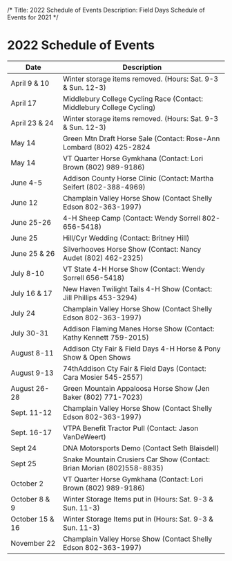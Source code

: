 /*
Title: 2022 Schedule of Events
Description: Field Days Schedule of Events for 2021
*/

# 2022 Schedule of Events

| Date | Description |
| -- | -- |
| April 9 & 10 | 	Winter storage items removed. (Hours:  Sat. 9-3 & Sun. 12-3)
| April 17  | 	Middlebury College Cycling Race (Contact: Middlebury College Cycling)
| April 23 & 24   |        Winter storage items removed. (Hours:  Sat. 9-3 & Sun. 12-3)
| May 14 | 	Green Mtn Draft Horse Sale (Contact: Rose-Ann Lombard (802) 425-2824
| May 14 | 	VT Quarter Horse Gymkhana (Contact: Lori Brown (802) 989-9186)
| June 4-5 | 	Addison County Horse Clinic (Contact: Martha Seifert (802-388-4969)
| June 12 | 	Champlain Valley Horse Show (Contact Shelly Edson 802-363-1997)
| June 25-26 | 	4-H Sheep Camp (Contact: Wendy Sorrell 802-656-5418)
| June 25 | 	Hill/Cyr Wedding (Contact: Britney Hill)
| June 25 & 26 | 	Silverhooves Horse Show (Contact: Nancy Audet (802) 462-2325)
| July 8-10     |    	VT State 4-H Horse Show (Contact: Wendy Sorrell 656-5418)
| July 16 & 17 | 	New Haven Twilight Tails 4-H Show (Contact: Jill Phillips 453-3294)
| July 24 | 	Champlain Valley Horse Show (Contact Shelly Edson 802-363-1997)
| July 30-31       |               Addison Flaming Manes Horse Show (Contact:  Kathy Kennett 759-2015)
| August 8-11	 | Addison Cty Fair & Field Days 4-H Horse & Pony Show & Open Shows 
| August 9-13	   |         74thAddison Cty Fair & Field Days (Contact: Cara Mosier 545-2557)
| August 26-28 	 | Green Mountain Appaloosa Horse Show (Jen Baker (802) 771-7023)
| Sept. 11-12       |       Champlain Valley Horse Show (Contact Shelly Edson 802-363-1997)
| Sept. 16-17       |       VTPA Benefit Tractor Pull (Contact: Jason VanDeWeert)
| Sept 24	 | DNA Motorsports Demo (Contact Seth Blaisdell)
| Sept 25	    |      Snake Mountain Crusiers Car Show (Contact: Brian Morian (802)558-8835)
| October 2        |         VT Quarter Horse Gymkhana (Contact: Lori Brown (802) 989-9186)
| October 8 & 9  |       Winter Storage Items put in (Hours: Sat. 9-3 & Sun. 11-3)
| October 15 & 16   |   Winter Storage Items put in (Hours: Sat. 9-3 & Sun. 11-3)
| November 22 | Champlain Valley Horse Show (Contact Shelly Edson 802-363-1997)
